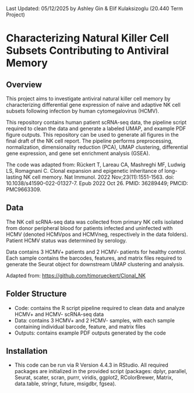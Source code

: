 Last Updated: 05/12/2025 by Ashley Gin & Elif Kulaksizoglu (20.440 Term Project)

# **Characterizing Natural Killer Cell Subsets Contributing to Antiviral Memory**

## **Overview**
This project aims to investigate antiviral natural killer cell memory by characterizing differential gene expression of naive and adaptive NK cell subsets following infection by human cytomegalovirus (HCMV). 

This repository contains human patient scRNA-seq data, the pipeline script required to clean the data and generate a labeled UMAP, and example PDF figure outputs. This repository can be used to generate all figures in the final draft of the NK cell report. The pipeline performs preprocessing, normalization, dimensionality reduction (PCA), UMAP clustering, differential gene expression, and gene set enrichment analysis (GSEA).

The code was adapted from: Rückert T, Lareau CA, Mashreghi MF, Ludwig LS, Romagnani C. Clonal expansion and epigenetic inheritance of long-lasting NK cell memory. Nat Immunol. 2022 Nov;23(11):1551-1563. doi: 10.1038/s41590-022-01327-7. Epub 2022 Oct 26. PMID: 36289449; PMCID: PMC9663309.

## **Data**
The NK cell scRNA-seq data was collected from primary NK cells isolated from donor peripheral blood for patients infected and uninfected with HCMV (denoted HCMVpos and HCMVneg, respectively in the data folders). Patient HCMV status was determined by serology. 

Data contains 3 HCMV+ patients and 2 HCMV- patients for healthy control.
Each sample contains the barcodes, features, and matrix files required to generate the Seurat object for downstream UMAP clustering and analysis.

Adapted from: https://github.com/timorueckert/Clonal_NK 

## **Folder Structure**
* Code: contains the R script pipeline required to clean data and analyze HCMV+ and HCMV- scRNA-seq data
* Data: contains 3 HCMV+ and 2 HCMV- samples, with each sample containing individual barcode, feature, and matrix files
* Outputs: contains example PDF outputs generated by the code

## **Installation**
* This code can be run via R Version 4.4.3 in RStudio. All required packages are initialized in the provided script (packages: dplyr, parallel, Seurat, scater, scran, purrr, viridis, ggplot2, RColorBrewer, Matrix, data.table, stringr, future, msigdbr, fgsea).

